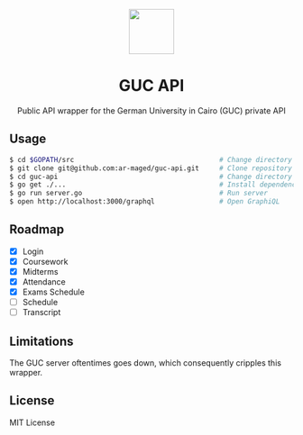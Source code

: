 <p align="center">
  <img src="https://lh6.ggpht.com/gNy40q6S_519oQZ_AE9sGypZ-Z94zDy2Xpm5Tg5mYf8yVOSLAxAhEatKLn0vJDyFErE=w300" width="80"/>
</p>

<h1 align="center">GUC API</h1>

<p align="center">Public API wrapper for the German University in Cairo (GUC) private API</p>

## Usage

```bash
$ cd $GOPATH/src                                    # Change directory to GOPATH/src
$ git clone git@github.com:ar-maged/guc-api.git     # Clone repository
$ cd guc-api                                        # Change directory to project
$ go get ./...                                      # Install dependencies
$ go run server.go                                  # Run server
$ open http://localhost:3000/graphql                # Open GraphiQL
```

## Roadmap

- [x] Login
- [x] Coursework
- [x] Midterms
- [x] Attendance
- [x] Exams Schedule
- [ ] Schedule
- [ ] Transcript

## Limitations

The GUC server oftentimes goes down, which consequently cripples this wrapper.

## License

MIT License
